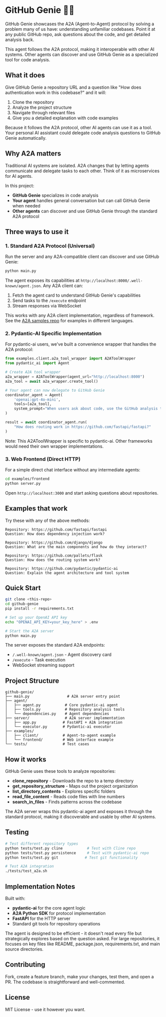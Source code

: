 # GitHub Genie 🧞‍♂️

GitHub Genie showcases the A2A (Agent-to-Agent) protocol by solving a problem many of us have: understanding unfamiliar codebases. Point it at any public GitHub repo, ask questions about the code, and get detailed analysis back.

This agent follows the A2A protocol, making it interoperable with other AI systems. Other agents can discover and use GitHub Genie as a specialized tool for code analysis.

## What it does

Give GitHub Genie a repository URL and a question like "How does authentication work in this codebase?" and it will:

1. Clone the repository  
2. Analyze the project structure
3. Navigate through relevant files
4. Give you a detailed explanation with code examples

Because it follows the A2A protocol, other AI agents can use it as a tool. Your personal AI assistant could delegate code analysis questions to GitHub Genie automatically.

## Why A2A matters

Traditional AI systems are isolated. A2A changes that by letting agents communicate and delegate tasks to each other. Think of it as microservices for AI agents.

In this project:
- **GitHub Genie** specializes in code analysis
- **Your agent** handles general conversation but can call GitHub Genie when needed
- **Other agents** can discover and use GitHub Genie through the standard A2A protocol

## Three ways to use it

### 1. Standard A2A Protocol (Universal)

Run the server and any A2A-compatible client can discover and use GitHub Genie:

```bash
python main.py
```

The agent exposes its capabilities at `http://localhost:8000/.well-known/agent.json`. Any A2A client can:

1. Fetch the agent card to understand GitHub Genie's capabilities
2. Send tasks to the `/execute` endpoint
3. Stream responses via WebSocket

This works with any A2A client implementation, regardless of framework. See the [A2A samples repo](https://github.com/a2aproject/a2a-samples) for examples in different languages.

### 2. Pydantic-AI Specific Implementation

For pydantic-ai users, we've built a convenience wrapper that handles the A2A protocol:

```python
from examples.client.a2a_tool_wrapper import A2AToolWrapper
from pydantic_ai import Agent

# Create A2A tool wrapper
a2a_wrapper = A2AToolWrapper(agent_url="http://localhost:8000")
a2a_tool = await a2a_wrapper.create_tool()

# Your agent can now delegate to GitHub Genie
coordinator_agent = Agent(
    'openai:gpt-4o-mini',
    tools=[a2a_tool],
    system_prompt="When users ask about code, use the GitHub analysis tool..."
)

result = await coordinator_agent.run(
    "How does routing work in https://github.com/fastapi/fastapi?"
)
```

Note: This A2AToolWrapper is specific to pydantic-ai. Other frameworks would need their own wrapper implementations.

### 3. Web Frontend (Direct HTTP)

For a simple direct chat interface without any intermediate agents:

```bash
cd examples/frontend
python server.py
```

Open `http://localhost:3000` and start asking questions about repositories.

## Examples that work

Try these with any of the above methods:

```
Repository: https://github.com/fastapi/fastapi
Question: How does dependency injection work?

Repository: https://github.com/django/django  
Question: What are the main components and how do they interact?

Repository: https://github.com/pallets/flask
Question: How does the routing system work?

Repository: https://github.com/pydantic/pydantic-ai
Question: Explain the agent architecture and tool system
```

## Quick Start

```bash
git clone <this-repo>
cd github-genie
pip install -r requirements.txt

# Set up your OpenAI API key
echo "OPENAI_API_KEY=your_key_here" > .env

# Start the A2A server
python main.py
```

The server exposes the standard A2A endpoints:
- `/.well-known/agent.json` - Agent discovery card
- `/execute` - Task execution
- WebSocket streaming support

## Project Structure

```
github-genie/
├── main.py                 # A2A server entry point
├── agent/
│   ├── agent.py           # Core pydantic-ai agent
│   ├── tools.py           # Repository analysis tools  
│   └── dependencies.py    # Agent dependencies
├── server/                # A2A server implementation
│   ├── app.py            # FastAPI + A2A integration
│   └── executor.py       # Pydantic-ai executor
├── examples/
│   ├── client/           # Agent-to-agent example
│   └── frontend/         # Web interface example
└── tests/                # Test cases
```

## How it works

GitHub Genie uses these tools to analyze repositories:

- **clone_repository** - Downloads the repo to a temp directory
- **get_repository_structure** - Maps out the project organization  
- **list_directory_contents** - Explores specific folders
- **read_file_content** - Reads code files with line numbers
- **search_in_files** - Finds patterns across the codebase

The A2A server wraps this pydantic-ai agent and exposes it through the standard protocol, making it discoverable and usable by other AI systems.

## Testing

```bash
# Test different repository types
python tests/test.py cline           # Test with Cline repo
python tests/test.py persistence     # Test with pydantic-ai repo  
python tests/test.py git            # Test git functionality

# Test A2A integration
./tests/test_a2a.sh
```

## Implementation Notes

Built with:
- **pydantic-ai** for the core agent logic
- **A2A Python SDK** for protocol implementation  
- **FastAPI** for the HTTP server
- Standard git tools for repository operations

The agent is designed to be efficient - it doesn't read every file but strategically explores based on the question asked. For large repositories, it focuses on key files like README, package.json, requirements.txt, and main source directories.

## Contributing

Fork, create a feature branch, make your changes, test them, and open a PR. The codebase is straightforward and well-commented.

## License

MIT License - use it however you want.
